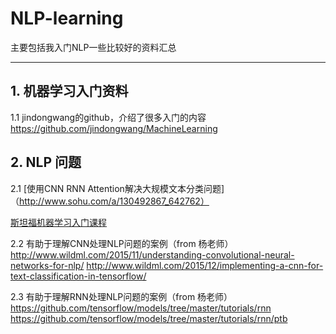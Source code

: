 # NLP-learning

主要包括我入门NLP一些比较好的资料汇总

- - -  
## 1. 机器学习入门资料

1.1 jindongwang的github，介绍了很多入门的内容   
https://github.com/jindongwang/MachineLearning

## 2. NLP 问题

2.1  [使用CNN RNN Attention解决大规模文本分类问题]（http://www.sohu.com/a/130492867_642762）

[斯坦福机器学习入门课程](https://www.coursera.org/learn/machine-learning)


2.2 有助于理解CNN处理NLP问题的案例（from 杨老师）   
http://www.wildml.com/2015/11/understanding-convolutional-neural-networks-for-nlp/
http://www.wildml.com/2015/12/implementing-a-cnn-for-text-classification-in-tensorflow/

2.3 有助于理解RNN处理NLP问题的案例（from 杨老师）
https://github.com/tensorflow/models/tree/master/tutorials/rnn
https://github.com/tensorflow/models/tree/master/tutorials/rnn/ptb



